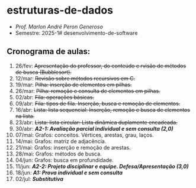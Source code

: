 # estruturas-de-dados
- _Prof. Marlon André Peron Generoso_
- Semestre: 2025-1# desenvolvimento-de-software

## Cronograma de aulas:
1. 26/fev: ~~Apresentação do professor, do conteúdo e rvisão de métodos de busca (Bubblesort).~~
4. 12/mar: ~~Revisão sobre métodos recursivos em C.~~
5. 19/mar: ~~Pilha: inserção de elementos em pilhas.~~
6. 26/mar: ~~Pilha: remoção e consulta de elementos em pilhas.~~
7. 02/abr: ~~Fila: operações básicas.~~
8. 09/abr: ~~Fila: tipos de fila. Inserção, busca e remoção de elementos.~~
9. 16/abr: ~~Lista: lista sequencial: Inserção, remoção e busca de elementos na lista.~~
10. 23/abr: ~~Lista: lista circular: Lista dinâmica duplamente encadeada.~~
11. 30/abr: **_A2-1: Avaliação parcial individual e sem consulta (2,0)_**
12. 07/mai: Grafos: conceitos. Vértices, arestas, grau, laços.
13. 14/mai: Grafos: matriz de adjacência.
14. 21/mai: Grafos: inserção e remoção de arestas.
15. 28/mai: Grafos: métodos de busca.
16. 04/jun: Grafos: busca em profundidade.
17. 11/jun: **_A2-2: Projeto disciplinar e equipe. Defesa/Apresentação (3,0)_**
18. 18/jun: **_A1: Prova individual e sem consulta_**
19. 02/jul: **_Substitutiva_**
